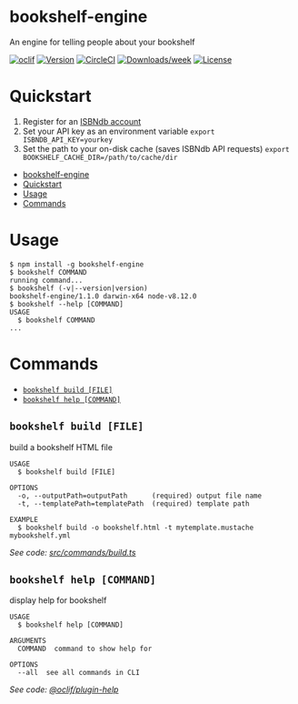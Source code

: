 # bookshelf-engine

An engine for telling people about your bookshelf

[![oclif](https://img.shields.io/badge/cli-oclif-brightgreen.svg)](https://oclif.io)
[![Version](https://img.shields.io/npm/v/bookshelf-engine.svg)](https://npmjs.org/package/bookshelf-engine)
[![CircleCI](https://circleci.com/gh/chpwssn/bookshelf-engine/tree/master.svg?style=shield)](https://circleci.com/gh/chpwssn/bookshelf-engine/tree/master)
[![Downloads/week](https://img.shields.io/npm/dw/bookshelf-engine.svg)](https://npmjs.org/package/bookshelf-engine)
[![License](https://img.shields.io/npm/l/bookshelf-engine.svg)](https://github.com/chpwssn/bookshelf-engine/blob/master/package.json)

# Quickstart

1. Register for an [ISBNdb account](https://isbndb.com)
2. Set your API key as an environment variable `export ISBNDB_API_KEY=yourkey`
3. Set the path to your on-disk cache (saves ISBNdb API requests) `export BOOKSHELF_CACHE_DIR=/path/to/cache/dir`

<!-- toc -->
* [bookshelf-engine](#bookshelf-engine)
* [Quickstart](#quickstart)
* [Usage](#usage)
* [Commands](#commands)
<!-- tocstop -->

# Usage

<!-- usage -->
```sh-session
$ npm install -g bookshelf-engine
$ bookshelf COMMAND
running command...
$ bookshelf (-v|--version|version)
bookshelf-engine/1.1.0 darwin-x64 node-v8.12.0
$ bookshelf --help [COMMAND]
USAGE
  $ bookshelf COMMAND
...
```
<!-- usagestop -->

# Commands

<!-- commands -->
* [`bookshelf build [FILE]`](#bookshelf-build-file)
* [`bookshelf help [COMMAND]`](#bookshelf-help-command)

## `bookshelf build [FILE]`

build a bookshelf HTML file

```
USAGE
  $ bookshelf build [FILE]

OPTIONS
  -o, --outputPath=outputPath      (required) output file name
  -t, --templatePath=templatePath  (required) template path

EXAMPLE
  $ bookshelf build -o bookshelf.html -t mytemplate.mustache mybookshelf.yml
```

_See code: [src/commands/build.ts](https://github.com/chpwssn/bookshelf-engine/blob/v1.1.0/src/commands/build.ts)_

## `bookshelf help [COMMAND]`

display help for bookshelf

```
USAGE
  $ bookshelf help [COMMAND]

ARGUMENTS
  COMMAND  command to show help for

OPTIONS
  --all  see all commands in CLI
```

_See code: [@oclif/plugin-help](https://github.com/oclif/plugin-help/blob/v2.2.1/src/commands/help.ts)_
<!-- commandsstop -->
